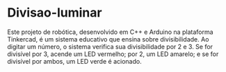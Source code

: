 # Divisao-luminar
Este projeto de robótica, desenvolvido em C++ e Arduino na plataforma Tinkercad, é um sistema educativo que ensina sobre divisibilidade. Ao digitar um número, o sistema verifica sua divisibilidade por 2 e 3. Se for divisível por 3, acende um LED vermelho; por 2, um LED amarelo; e se for divisível por ambos, um LED verde é acionado.
